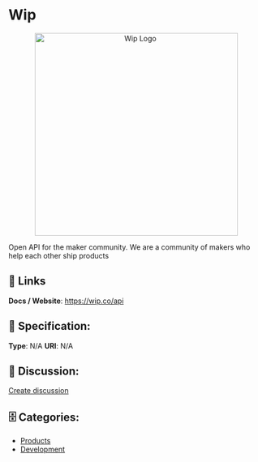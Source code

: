# Wip
<p align="center">
    <img width="400" src="https://raw.githubusercontent.com/apis-list/apis-list/main/apis/wip/logo_256x256.png" alt="Wip Logo"/>
</p>

Open API for the maker community. We are a community of makers who help each other ship products

##  🔗 Links
**Docs / Website**: https://wip.co/api

## 🧬 Specification:
**Type**: N/A
**URI**: N/A

## 💬 Discussion:
[Create discussion](https://github.com/apis-list/apis-list/discussions/new)

## 🗄️ Categories:
- [Products](https://github.com/apis-list/apis-list#products)
- [Development](https://github.com/apis-list/apis-list#development)



